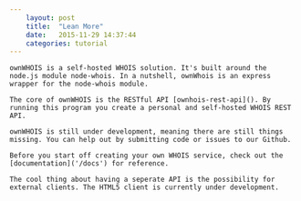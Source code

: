 ```yaml
---
	layout: post
	title:  "Lean More"
	date:   2015-11-29 14:37:44
	categories: tutorial
---
```


    ownWHOIS is a self-hosted WHOIS solution. It's built around the node.js module node-whois. In a nutshell, ownWhois is an express wrapper for the node-whois module.

    The core of ownWHOIS is the RESTful API [ownhois-rest-api](). By running this program you create a personal and self-hosted WHOIS REST API.

    ownWHOIS is still under development, meaning there are still things missing. You can help out by submitting code or issues to our Github.

    Before you start off creating your own WHOIS service, check out the [documentation]('/docs') for reference.

    The cool thing about having a seperate API is the possibility for external clients. The HTML5 client is currently under development. 
